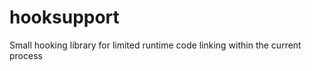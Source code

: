 hooksupport
===========

Small hooking library for limited runtime code linking within the current process

